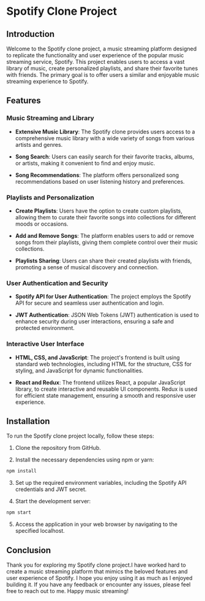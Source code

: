 # Spotify Clone Project

## Introduction

Welcome to the Spotify clone project, a music streaming platform designed to replicate the functionality and user experience of the popular music streaming service, Spotify. This project enables users to access a vast library of music, create personalized playlists, and share their favorite tunes with friends. The primary goal is to offer users a similar and enjoyable music streaming experience to Spotify.

## Features

### Music Streaming and Library

- **Extensive Music Library**: The Spotify clone provides users access to a comprehensive music library with a wide variety of songs from various artists and genres.

- **Song Search**: Users can easily search for their favorite tracks, albums, or artists, making it convenient to find and enjoy music.

- **Song Recommendations**: The platform offers personalized song recommendations based on user listening history and preferences.

### Playlists and Personalization

- **Create Playlists**: Users have the option to create custom playlists, allowing them to curate their favorite songs into collections for different moods or occasions.

- **Add and Remove Songs**: The platform enables users to add or remove songs from their playlists, giving them complete control over their music collections.

- **Playlists Sharing**: Users can share their created playlists with friends, promoting a sense of musical discovery and connection.

### User Authentication and Security

- **Spotify API for User Authentication**: The project employs the Spotify API for secure and seamless user authentication and login.

- **JWT Authentication**: JSON Web Tokens (JWT) authentication is used to enhance security during user interactions, ensuring a safe and protected environment.

### Interactive User Interface

- **HTML, CSS, and JavaScript**: The project's frontend is built using standard web technologies, including HTML for the structure, CSS for styling, and JavaScript for dynamic functionalities.

- **React and Redux**: The frontend utilizes React, a popular JavaScript library, to create interactive and reusable UI components. Redux is used for efficient state management, ensuring a smooth and responsive user experience.

## Installation

To run the Spotify clone project locally, follow these steps:

1. Clone the repository from GitHub.

2. Install the necessary dependencies using npm or yarn:

```bash
npm install
```

3. Set up the required environment variables, including the Spotify API credentials and JWT secret.

4. Start the development server:

```bash
npm start
```

5. Access the application in your web browser by navigating to the specified localhost.

## Conclusion

Thank you for exploring my Spotify clone project.I have worked hard to create a music streaming platform that mimics the beloved features and user experience of Spotify. I hope you enjoy using it as much as I enjoyed building it. If you have any feedback or encounter any issues, please feel free to reach out to me. Happy music streaming!
